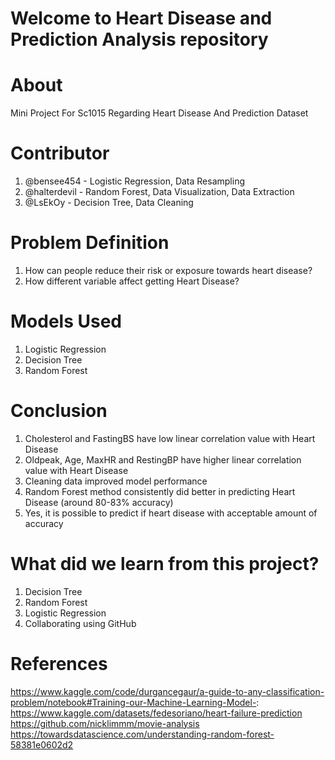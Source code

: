 # Welcome to Heart Disease and Prediction Analysis repository
# About
Mini Project For Sc1015 Regarding Heart Disease And Prediction Dataset 

# Contributor
1. @bensee454 - Logistic Regression, Data Resampling
2. @halterdevil - Random Forest, Data Visualization, Data Extraction
3. @LsEkOy - Decision Tree, Data Cleaning
# Problem Definition
1. How can people reduce their risk or exposure towards heart disease?
2. How different variable affect getting Heart Disease?

# Models Used
1. Logistic Regression
2. Decision Tree
3. Random Forest

# Conclusion
1. Cholesterol and FastingBS have low linear correlation value with Heart Disease
2. Oldpeak, Age, MaxHR and RestingBP have higher linear correlation value with Heart Disease
3. Cleaning data improved model performance
4. Random Forest method consistently did better in predicting Heart Disease (around 80-83% accuracy)
5. Yes, it is possible to predict if heart disease with acceptable amount of accuracy

# What did we learn from this project?
1. Decision Tree
2. Random Forest
3. Logistic  Regression
4. Collaborating using GitHub

# References
https://www.kaggle.com/code/durgancegaur/a-guide-to-any-classification-problem/notebook#Training-our-Machine-Learning-Model-:
https://www.kaggle.com/datasets/fedesoriano/heart-failure-prediction
https://github.com/nicklimmm/movie-analysis
https://towardsdatascience.com/understanding-random-forest-58381e0602d2
